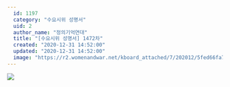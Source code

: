 ```yaml
---
  id: 1197
  category: "수요시위 성명서"
  uid: 2
  author_name: "정의기억연대"
  title: "[수요시위 성명서] 1472차"
  created: "2020-12-31 14:52:00"
  updated: "2020-12-31 14:52:00"
  image: "https://r2.womenandwar.net/kboard_attached/7/202012/5fed66fa793223006719.jpg"
---
```

![](https://r2.womenandwar.net/kboard_attached/7/202012/5fed66fa793223006719.jpg)